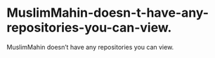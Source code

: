 # MuslimMahin-doesn-t-have-any-repositories-you-can-view.
MuslimMahin doesn’t have any repositories you can view.
